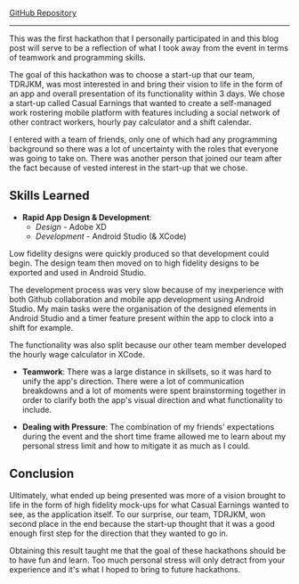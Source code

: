 <!--
title: 2019 - Mobile App Development Hackathon
description: First hackathon & app development experience
slug: 2019Hackathon
-->
<u>[GitHub Repository](https://github.com/sh1ggy/hackathon19-TDRJKM-android)</u>

--- 
This was the first hackathon that I personally participated in and this blog post will serve to be a reflection of what I took away from the event in terms of teamwork and programming skills. 

The goal of this hackathon was to choose a start-up that our team, TDRJKM, was most interested in and bring their vision to life in the form of an app and overall presentation of its functionality within 3 days. We chose a start-up called Casual Earnings that wanted to create a self-managed work rostering mobile platform with features including a social network of other contract workers, hourly pay calculator and a shift calendar. 

I entered with a team of friends, only one of which had any programming background so there was a lot of uncertainty with the roles that everyone was going to take on. There was another person that joined our team after the fact because of vested interest in the start-up that we chose. 

## Skills Learned	
 - **Rapid App Design & Development**: 
	 - *Design* - Adobe XD
	 - *Development* - Android Studio (& XCode) 

Low fidelity designs were quickly produced so that development could begin. The design team then moved on to high fidelity designs to be exported and used in Android Studio.

The development process was very slow because of my inexperience with both Github collaboration and mobile app development using Android Studio. My main tasks were the organisation of the designed elements in Android Studio and a timer feature present within the app to clock into a shift for example. 

The functionality was also split because our other team member developed the hourly wage calculator in XCode. 

 - **Teamwork**: There was a large distance in skillsets, so it was hard to unify the app's direction. There were a lot of communication breakdowns and a lot of moments were spent brainstorming together in order to clarify both the app's visual direction and what functionality to include. 
 

 - **Dealing with Pressure**: The combination of my friends' expectations during the event and the short time frame allowed me to learn about my personal stress limit and how to mitigate it as much as I could. 


## Conclusion

Ultimately, what ended up being presented was more of a vision brought to life in the form of high fidelity mock-ups for what Casual Earnings wanted to see, as the application itself. To our surprise, our team, TDRJKM, won second place in the end because the start-up thought that it was a good enough first step for the direction that they wanted to go in. 

Obtaining this result taught me that the goal of these hackathons should be to have fun and learn. Too much personal stress will only detract from your experience and it's what I hoped to bring to future hackathons. 
 